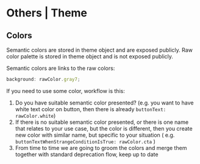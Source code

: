 # Others | Theme

## Colors

Semantic colors are stored in theme object and are exposed publicly. Raw color palette is stored in theme object and is
not exposed publicly.

Semantic colors are links to the raw colors:

```js
background: rawColor.gray7;
```

If you need to use some color, workflow is this:

1. Do you have suitable semantic color presented? (e.g. you want to have white text color on button, then there is
   already `buttonText: rawColor.white`)
2. If there is no suitable semantic color presented, or there is one name that relates to your use case, but the color
   is different, then you create new color with similar name, but specific to your situation (
   e.g. `buttonTextWhenStrangeConditionIsTrue: rawColor.cta` )
3. From time to time we are going to groom the colors and merge them together with standard deprecation flow, keep up to
   date
